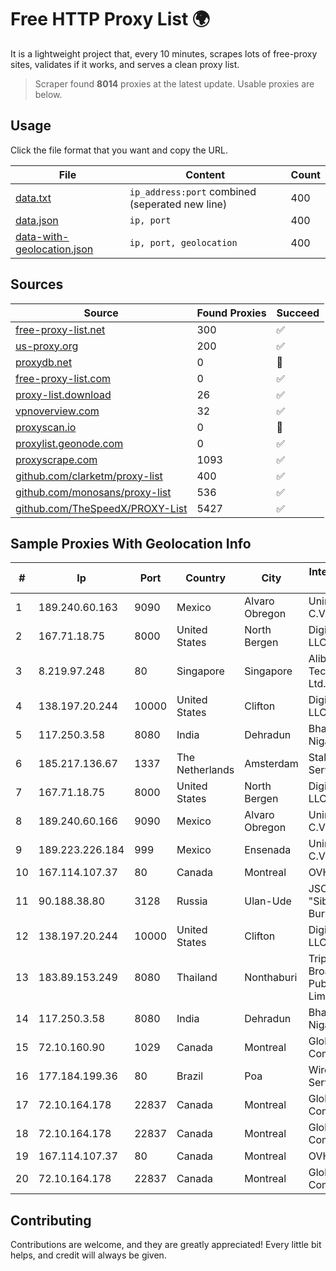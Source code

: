 
# Free HTTP Proxy List 🌍

It is a lightweight project that, every 10 minutes, scrapes lots of free-proxy sites, validates if it works, and serves a clean proxy list.


> Scraper found **8014** proxies at the latest update. Usable proxies are below.

## Usage

Click the file format that you want and copy the URL.


|File|Content|Count|
|----|-------|-----|
|[data.txt](https://raw.githubusercontent.com/themiralay/Proxy-List-World/master/data.txt)|`ip_address:port` combined (seperated new line)|400|
|[data.json](https://raw.githubusercontent.com/themiralay/Proxy-List-World/master/data.json)|`ip, port`|400|
|[data-with-geolocation.json](https://raw.githubusercontent.com/themiralay/Proxy-List-World/master/data-with-geolocation.json)|`ip, port, geolocation`|400|

## Sources

|Source|Found Proxies|Succeed|
|------|-------------|-------|
|[free-proxy-list.net](https://free-proxy-list.net)|300|✅|
|[us-proxy.org](https://www.us-proxy.org)|200|✅|
|[proxydb.net](http://proxydb.net)|0|🚫|
|[free-proxy-list.com](https://free-proxy-list.com/?page=&port=&type%5B%5D=http&type%5B%5D=https&up_time=0&search=Search)|0|✅|
|[proxy-list.download](https://www.proxy-list.download/HTTP)|26|✅|
|[vpnoverview.com](https://vpnoverview.com/privacy/anonymous-browsing/free-proxy-servers)|32|✅|
|[proxyscan.io](https://www.proxyscan.io)|0|🚫|
|[proxylist.geonode.com](https://proxylist.geonode.com/api/proxy-list?limit=300&page=1&sort_by=lastChecked&sort_type=desc&protocols=http,https)|0|✅|
|[proxyscrape.com](https://api.proxyscrape.com/v2/?request=displayproxies&protocol=http&timeout=10000&country=all&ssl=all&anonymity=all)|1093|✅|
|[github.com/clarketm/proxy-list](https://raw.githubusercontent.com/clarketm/proxy-list/master/proxy-list-raw.txt)|400|✅|
|[github.com/monosans/proxy-list](https://raw.githubusercontent.com/monosans/proxy-list/main/proxies/http.txt)|536|✅|
|[github.com/TheSpeedX/PROXY-List](https://raw.githubusercontent.com/TheSpeedX/PROXY-List/master/http.txt)|5427|✅|


## Sample Proxies With Geolocation Info

|#|Ip|Port|Country|City|Internet Service Provider|
|-|--|----|-------|----|-------------------------|
|1|189.240.60.163|9090|Mexico|Alvaro Obregon|Uninet S.A. de C.V.|
|2|167.71.18.75|8000|United States|North Bergen|DigitalOcean, LLC|
|3|8.219.97.248|80|Singapore|Singapore|Alibaba (US) Technology Co., Ltd.|
|4|138.197.20.244|10000|United States|Clifton|DigitalOcean, LLC|
|5|117.250.3.58|8080|India|Dehradun|Bharat Sanchar Nigam Ltd|
|6|185.217.136.67|1337|The Netherlands|Amsterdam|Stallion Network Services Limited|
|7|167.71.18.75|8000|United States|North Bergen|DigitalOcean, LLC|
|8|189.240.60.166|9090|Mexico|Alvaro Obregon|Uninet S.A. de C.V.|
|9|189.223.226.184|999|Mexico|Ensenada|Uninet S.A. de C.V.|
|10|167.114.107.37|80|Canada|Montreal|OVH SAS|
|11|90.188.38.80|3128|Russia|Ulan-Ude|JSC "Sibirtelecom" Buryat branch|
|12|138.197.20.244|10000|United States|Clifton|DigitalOcean, LLC|
|13|183.89.153.249|8080|Thailand|Nonthaburi|Triple T Broadband Public Company Limited|
|14|117.250.3.58|8080|India|Dehradun|Bharat Sanchar Nigam Ltd|
|15|72.10.160.90|1029|Canada|Montreal|GloboTech Communications|
|16|177.184.199.36|80|Brazil|Poa|Wireless Comm Services LTDA|
|17|72.10.164.178|22837|Canada|Montreal|GloboTech Communications|
|18|72.10.164.178|22837|Canada|Montreal|GloboTech Communications|
|19|167.114.107.37|80|Canada|Montreal|OVH SAS|
|20|72.10.164.178|22837|Canada|Montreal|GloboTech Communications|



## Contributing

Contributions are welcome, and they are greatly appreciated! Every
little bit helps, and credit will always be given.

